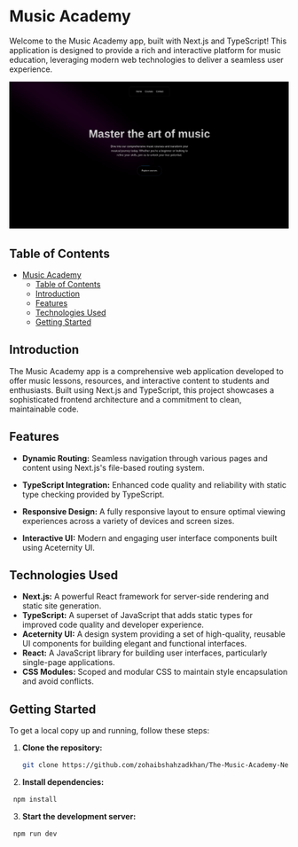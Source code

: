 # Music Academy

Welcome to the Music Academy app, built with Next.js and TypeScript! This application is designed to provide a rich and interactive platform for music education, leveraging modern web technologies to deliver a seamless user experience.

![Main Image](./public/home.png)

## Table of Contents

- [Music Academy](#music-academy)
  - [Table of Contents](#table-of-contents)
  - [Introduction](#introduction)
  - [Features](#features)
  - [Technologies Used](#technologies-used)
  - [Getting Started](#getting-started)

## Introduction

The Music Academy app is a comprehensive web application developed to offer music lessons, resources, and interactive content to students and enthusiasts. Built using Next.js and TypeScript, this project showcases a sophisticated frontend architecture and a commitment to clean, maintainable code.

## Features

- **Dynamic Routing:** Seamless navigation through various pages and content using Next.js's file-based routing system.

- **TypeScript Integration:** Enhanced code quality and reliability with static type checking provided by TypeScript.
- **Responsive Design:** A fully responsive layout to ensure optimal viewing experiences across a variety of devices and screen sizes.
- **Interactive UI:** Modern and engaging user interface components built using Aceternity UI.

## Technologies Used

- **Next.js:** A powerful React framework for server-side rendering and static site generation.
- **TypeScript:** A superset of JavaScript that adds static types for improved code quality and developer experience.
- **Aceternity UI:** A design system providing a set of high-quality, reusable UI components for building elegant and functional interfaces.
- **React:** A JavaScript library for building user interfaces, particularly single-page applications.
- **CSS Modules:** Scoped and modular CSS to maintain style encapsulation and avoid conflicts.

## Getting Started

To get a local copy up and running, follow these steps:

1. **Clone the repository:**

   ```bash
   git clone https://github.com/zohaibshahzadkhan/The-Music-Academy-NextJS-.git

2. **Install dependencies:**
  ```bash
   npm install
  ```

3. **Start the development server:**
  ```bash
   npm run dev
  ```